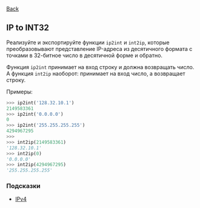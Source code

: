[Back](../README.md)

## IP to INT32

Реализуйте и экспортируйте функции `ip2int` и `int2ip`, которые преобразовывают
представление IP-адреса из десятичного формата с точками в 32-битное число
в десятичной форме и обратно.

Функция `ip2int` принимает на вход строку и должна возвращать число. А функция
`int2ip` наоборот: принимает на вход число, а возвращает строку.

Примеры:

```python
>>> ip2int('128.32.10.1')
2149583361
>>> ip2int('0.0.0.0')
0
>>> ip2int('255.255.255.255')
4294967295
>>>
>>> int2ip(2149583361)
'128.32.10.1'
>>> int2ip(0)
'0.0.0.0'
>>> int2ip(4294967295)
'255.255.255.255'
```

### Подсказки

- [IPv4](https://ru.wikipedia.org/wiki/IPv4)
